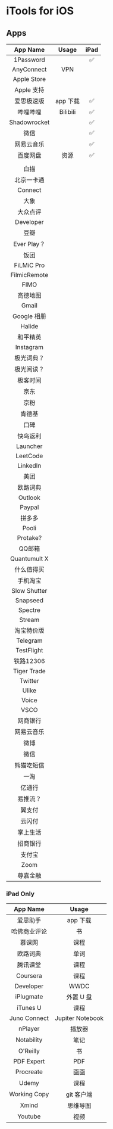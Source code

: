 # iTools for iOS

## Apps

|App Name|Usage|iPad|
|:-:|:-:|:-:|
|1Password||✅|
|AnyConnect|VPN|
|Apple Store||
|Apple 支持||
|爱思极速版|app 下载|✅|
|哔哩哔哩|Bilibili|✅|
|Shadowrocket||✅|
|微信||✅|
|网易云音乐||✅|
|百度网盘|资源|✅|
||||
|白描
|北京一卡通
|Connect
|大象
|大众点评
|Developer
|豆瓣
|Ever Play？
|饭团
|FiLMiC Pro
|FilmicRemote
|FIMO
|高德地图
|Gmail
|Google 相册
|Halide
|和平精英
|Instagram
|极光词典？
|极光阅读？
|极客时间
|京东
|京粉
|肯德基
|口碑
|快鸟返利
|Launcher
|LeetCode
|LinkedIn
|美团
|欧路词典
|Outlook
|Paypal
|拼多多
|Pooli
|Protake?
|QQ邮箱
|Quantumult X
|什么值得买
|手机淘宝
|Slow Shutter
|Snapseed
|Spectre
|Stream
|淘宝特价版
|Telegram
|TestFlight
|铁路12306
|Tiger Trade
|Twitter
|Ulike
|Voice
|VSCO
|网商银行
|网易云音乐
|微博
|微信
|熊猫吃短信
|一淘
|亿通行
|易推流？
|翼支付
|云闪付
|掌上生活
|招商银行
|支付宝
|Zoom
|尊嘉金融

### iPad Only

|App Name|Usage|
|:-:|:-:|
|爱思助手|app 下载|
|哈佛商业评论|书|
|慕课网|课程|
|欧路词典|单词|
|腾讯课堂|课程|
|Coursera|课程|
|Developer|WWDC|
|iPlugmate|外置 U 盘|
|iTunes U|课程|
|Juno Connect|Jupiter Notebook|
|nPlayer|播放器|
|Notability|笔记|
|O'Reilly|书|
|PDF Expert|PDF|
|Procreate|画画|
|Udemy|课程|
|Working Copy|git 客户端|
|Xmind|思维导图|
|Youtube|视频|
